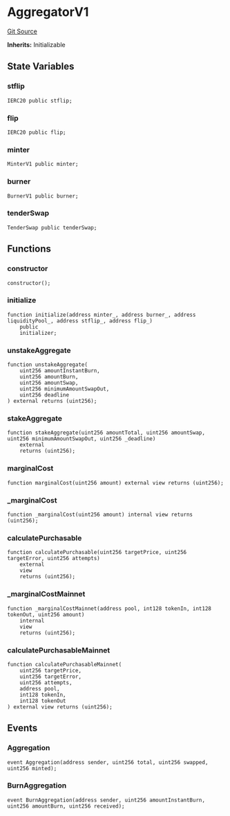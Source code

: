 # AggregatorV1
[Git Source](https://github.com/thunderhead-labs/stflip-contracts/blob/7cc8544d9ea72822b709c48cbb1ce3c466520cc8/src/utils/AggregatorV1.sol)

**Inherits:**
Initializable


## State Variables
### stflip

```solidity
IERC20 public stflip;
```


### flip

```solidity
IERC20 public flip;
```


### minter

```solidity
MinterV1 public minter;
```


### burner

```solidity
BurnerV1 public burner;
```


### tenderSwap

```solidity
TenderSwap public tenderSwap;
```


## Functions
### constructor


```solidity
constructor();
```

### initialize


```solidity
function initialize(address minter_, address burner_, address liquidityPool_, address stflip_, address flip_)
    public
    initializer;
```

### unstakeAggregate


```solidity
function unstakeAggregate(
    uint256 amountInstantBurn,
    uint256 amountBurn,
    uint256 amountSwap,
    uint256 minimumAmountSwapOut,
    uint256 deadline
) external returns (uint256);
```

### stakeAggregate


```solidity
function stakeAggregate(uint256 amountTotal, uint256 amountSwap, uint256 minimumAmountSwapOut, uint256 _deadline)
    external
    returns (uint256);
```

### marginalCost


```solidity
function marginalCost(uint256 amount) external view returns (uint256);
```

### _marginalCost


```solidity
function _marginalCost(uint256 amount) internal view returns (uint256);
```

### calculatePurchasable


```solidity
function calculatePurchasable(uint256 targetPrice, uint256 targetError, uint256 attempts)
    external
    view
    returns (uint256);
```

### _marginalCostMainnet


```solidity
function _marginalCostMainnet(address pool, int128 tokenIn, int128 tokenOut, uint256 amount)
    internal
    view
    returns (uint256);
```

### calculatePurchasableMainnet


```solidity
function calculatePurchasableMainnet(
    uint256 targetPrice,
    uint256 targetError,
    uint256 attempts,
    address pool,
    int128 tokenIn,
    int128 tokenOut
) external view returns (uint256);
```

## Events
### Aggregation

```solidity
event Aggregation(address sender, uint256 total, uint256 swapped, uint256 minted);
```

### BurnAggregation

```solidity
event BurnAggregation(address sender, uint256 amountInstantBurn, uint256 amountBurn, uint256 received);
```

